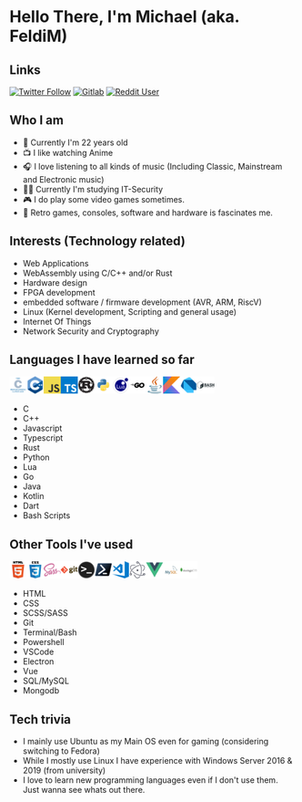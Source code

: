 # Hello There, I'm Michael (aka. FeldiM)

## Links
[![Twitter Follow](https://img.shields.io/twitter/follow/feldim2425?color=blue&logo=twitter&style=for-the-badge)](https://twitter.com/feldim2425)
[![Gitlab](https://img.shields.io/badge/Gitlab-feldim2425-orange?logo=gitlab&style=for-the-badge)](https://gitlab.com/feldim2425)
[![Reddit User](https://img.shields.io/reddit/user-karma/combined/feldim2425?label=u%2Ffeldim2425&logo=reddit&style=for-the-badge)](https://www.reddit.com/user/feldim2425)

## Who I am

* 🎂 Currently I'm 22 years old
* 📺 I like watching Anime
* 🎧 I love listening to all kinds of music (Including Classic, Mainstream and Electronic music)
* 👨‍🎓 Currently I'm studying IT-Security
* 🎮 I do play some video games sometimes.
* 💾 Retro games, consoles, software and hardware is fascinates me.

## Interests (Technology related)
* Web Applications
* WebAssembly using C/C++ and/or Rust
* Hardware design
* FPGA development
* embedded software / firmware development (AVR, ARM, RiscV)
* Linux (Kernel development, Scripting and general usage)
* Internet Of Things
* Network Security and Cryptography

## Languages I have learned so far
<img align="left" src="https://raw.githubusercontent.com/github/explore/master/topics/c/c.png" alt="C" width="30px"/>
<img align="left" src="https://raw.githubusercontent.com/github/explore/master/topics/cpp/cpp.png" alt="Cpp" width="30px"/>
<img align="left" src="https://raw.githubusercontent.com/github/explore/master/topics/javascript/javascript.png" alt="javascript" width="30px"/>
<img align="left" src="https://raw.githubusercontent.com/github/explore/master/topics/typescript/typescript.png" alt="typescript" width="30px"/>
<img align="left" src="https://raw.githubusercontent.com/github/explore/master/topics/rust/rust.png" alt="rust" width="30px"/>
<img align="left" src="https://raw.githubusercontent.com/github/explore/master/topics/python/python.png" alt="python" width="30px"/>
<img align="left" src="https://raw.githubusercontent.com/github/explore/master/topics/lua/lua.png" alt="lua" width="30px"/>
<img align="left" src="https://raw.githubusercontent.com/github/explore/master/topics/go/go.png" alt="go" width="30px"/>
<img align="left" src="https://raw.githubusercontent.com/github/explore/master/topics/java/java.png" alt="java" width="30px"/>
<img align="left" src="https://raw.githubusercontent.com/github/explore/master/topics/kotlin/kotlin.png" alt="kotlin" width="30px"/>
<img align="left" src="https://raw.githubusercontent.com/github/explore/master/topics/dart/dart.png" alt="dart" width="30px"/>
<img align="left" src="https://raw.githubusercontent.com/github/explore/master/topics/bash/bash.png" alt="bash" width="30px"/>

<br />
<br />

* C
* C++
* Javascript
* Typescript
* Rust
* Python
* Lua
* Go
* Java
* Kotlin
* Dart
* Bash Scripts

## Other Tools I've used

<img align="left" src="https://raw.githubusercontent.com/github/explore/master/topics/html/html.png" alt="html" width="30px"/>
<img align="left" src="https://raw.githubusercontent.com/github/explore/master/topics/css/css.png" alt="css" width="30px"/>
<img align="left" src="https://raw.githubusercontent.com/github/explore/master/topics/sass/sass.png" alt="sass" width="30px"/>
<img align="left" src="https://raw.githubusercontent.com/github/explore/master/topics/git/git.png" alt="git" width="30px"/>
<img align="left" src="https://raw.githubusercontent.com/github/explore/master/topics/terminal/terminal.png" alt="terminal" width="30px"/>
<img align="left" src="https://raw.githubusercontent.com/github/explore/master/topics/powershell/powershell.png" alt="powershell" width="30px"/>
<img align="left" src="https://raw.githubusercontent.com/github/explore/master/topics/visual-studio-code/visual-studio-code.png" alt="vscode" width="30px"/>
<img align="left" src="https://raw.githubusercontent.com/github/explore/master/topics/electron/electron.png" alt="electron" width="30px"/>
<img align="left" src="https://raw.githubusercontent.com/github/explore/master/topics/vue/vue.png" alt="vue" width="30px"/>
<img align="left" src="https://raw.githubusercontent.com/github/explore/master/topics/mysql/mysql.png" alt="mysql" width="30px"/>
<img align="left" src="https://raw.githubusercontent.com/github/explore/master/topics/mongodb/mongodb.png" alt="mongodb" width="30px"/>

<br />
<br />

* HTML
* CSS
* SCSS/SASS
* Git
* Terminal/Bash
* Powershell
* VSCode
* Electron
* Vue
* SQL/MySQL
* Mongodb


## Tech trivia
* I mainly use Ubuntu as my Main OS even for gaming (considering switching to Fedora)
* While I mostly use Linux I have experience with Windows Server 2016 & 2019 (from university)
* I love to learn new programming languages even if I don't use them. Just wanna see whats out there.
